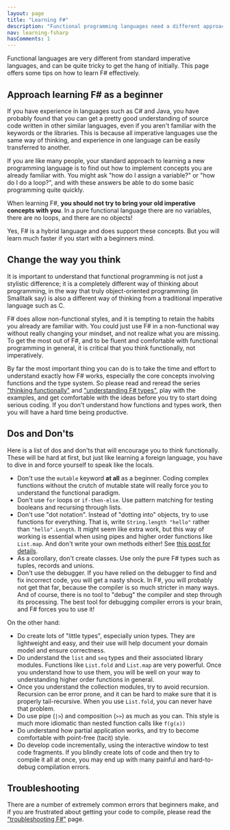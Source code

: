 ```yaml
---
layout: page
title: "Learning F#"
description: "Functional programming languages need a different approach"
nav: learning-fsharp
hasComments: 1
---
```


Functional languages are very different from standard imperative languages, and can be quite tricky to get the hang of initially.  This page offers some tips on how to learn F# effectively.

## Approach learning F# as a beginner ##

If you have experience in languages such as C# and Java, you have probably found that you can get a pretty good understanding of source code written in other similar languages, even if you aren't familiar with the keywords or the libraries. This is because all imperative languages use the same way of thinking, and experience in one language can be easily transferred to another.  

If you are like many people, your standard approach to learning a new programming language is to find out how to implement concepts you are already familiar with. You might ask "how do I assign a variable?" or "how do I do a loop?", and with these answers be able to do some basic programming quite quickly.

When learning F#, **you should not try to bring your old imperative concepts with you**. In a pure functional language there are no variables, there are no loops, and there are no objects!  

Yes, F# is a hybrid language and does support these concepts. But you will learn much faster if you start with a beginners mind.

## Change the way you think ##

It is important to understand that functional programming is not just a stylistic difference; it is a completely different way of thinking about programming, in the way that truly object-oriented programming (in Smalltalk say) is also a different way of thinking from a traditional imperative language such as C. 

F# does allow non-functional styles, and it is tempting to retain the habits you already are familiar with. You could just use F# in a non-functional way without really changing your mindset, and not realize what you are missing. To get the most out of F#, and to be fluent and comfortable with functional programming in general, it is critical that you think functionally, not imperatively.

By far the most important thing you can do is to take the time and effort to understand exactly how F# works, especially the core concepts involving functions and the type system.  So please read and reread the series ["thinking functionally"](../series/thinking-functionally.md) and ["understanding F# types"](../series/understanding-fsharp-types.md), play with the examples, and get comfortable with the ideas before you try to start doing serious coding. If you don't understand how functions and types work, then you will have a hard time being productive.

## Dos and Don'ts ##

Here is a list of dos and don'ts that will encourage you to think functionally. These will be hard at first, but just like learning a foreign language, you have to dive in and force yourself to speak like the locals.

* Don't use the `mutable` keyword **at all** as a beginner. Coding complex functions without the crutch of mutable state will really force you to understand the functional paradigm.
* Don't use `for` loops or `if-then-else`. Use pattern matching for testing booleans and recursing through lists.
* Don't use "dot notation". Instead of "dotting into" objects, try to use functions for everything. That is, write `String.length "hello"` rather than `"hello".Length`. It might seem like extra work, but this way of working is essential when using pipes and higher order functions like `List.map`. And don't write your own methods either! See [this post for details](../posts/type-extensions/index.md#downsides-of-methods).
* As a corollary, don't create classes. Use only the pure F# types such as tuples, records and unions.
* Don't use the debugger. If you have relied on the debugger to find and fix incorrect code, you will get a nasty shock. In F#, you will probably not get that far, because the compiler is so much stricter in many ways.  And of course, there is no tool to "debug" the compiler and step through its processing.  The best tool for debugging compiler errors is your brain, and F# forces you to use it! 

On the other hand:

* Do create lots of "little types", especially union types. They are lightweight and easy, and their use will help document your domain model and ensure correctness.
* Do understand the `list` and `seq` types and their associated library modules. Functions like `List.fold` and `List.map` are very powerful. Once you understand how to use them, you will be well on your way to understanding higher order functions in general.
* Once you understand the collection modules, try to avoid recursion. Recursion can be error prone, and it can be hard to make sure that it is properly tail-recursive. When you use `List.fold`, you can never have that problem.
* Do use pipe (`|>`) and composition (`>>`) as much as you can. This style is much more idiomatic than nested function calls like `f(g(x))`
* Do understand how partial application works, and try to become comfortable with point-free (tacit) style.
* Do develop code incrementally, using the interactive window to test code fragments. If you blindly create lots of code and then try to compile it all at once, you may end up with many painful and hard-to-debug compilation errors.

## Troubleshooting ##

There are a number of extremely common errors that beginners make, and if you are frustrated about getting your code to compile, please read the ["troubleshooting F#"](../troubleshooting-fsharp/index.md) page.

